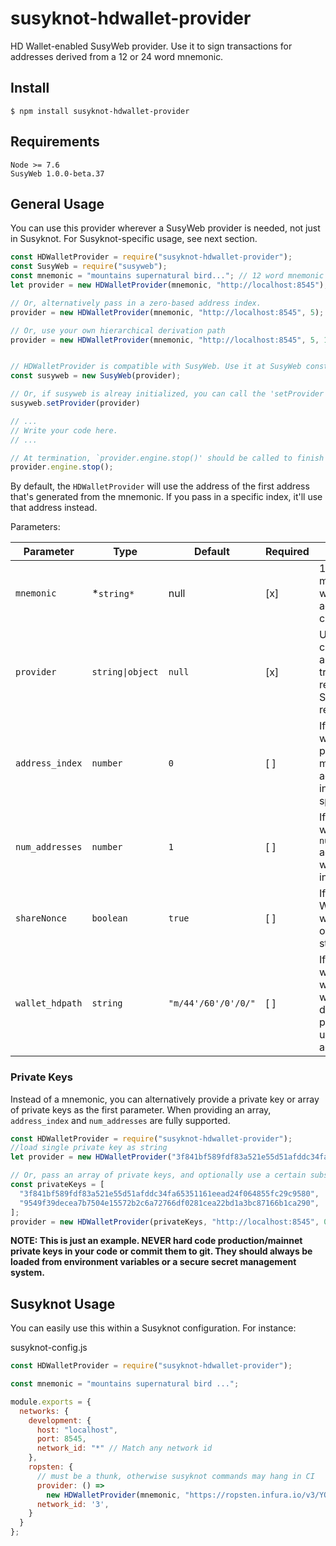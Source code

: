# susyknot-hdwallet-provider
HD Wallet-enabled SusyWeb provider. Use it to sign transactions for addresses derived from a 12 or 24 word mnemonic.

## Install

```
$ npm install susyknot-hdwallet-provider
```

## Requirements
```
Node >= 7.6
SusyWeb 1.0.0-beta.37
```

## General Usage

You can use this provider wherever a SusyWeb provider is needed, not just in Susyknot. For Susyknot-specific usage, see next section.

```javascript
const HDWalletProvider = require("susyknot-hdwallet-provider");
const SusyWeb = require("susyweb");
const mnemonic = "mountains supernatural bird..."; // 12 word mnemonic
let provider = new HDWalletProvider(mnemonic, "http://localhost:8545");

// Or, alternatively pass in a zero-based address index.
provider = new HDWalletProvider(mnemonic, "http://localhost:8545", 5);

// Or, use your own hierarchical derivation path
provider = new HDWalletProvider(mnemonic, "http://localhost:8545", 5, 1, "m/44'/137'/0'/0/");


// HDWalletProvider is compatible with SusyWeb. Use it at SusyWeb constructor, just like any other SusyWeb Provider
const susyweb = new SusyWeb(provider);

// Or, if susyweb is alreay initialized, you can call the 'setProvider' on susyweb, susyweb.sof, susyweb.shh and/or susyweb.bzz
susyweb.setProvider(provider)

// ...
// Write your code here.
// ...

// At termination, `provider.engine.stop()' should be called to finish the process elegantly.
provider.engine.stop();
```

By default, the `HDWalletProvider` will use the address of the first address that's generated from the mnemonic. If you pass in a specific index, it'll use that address instead.

Parameters:

| Parameter | Type | Default | Required | Description |
| ------ | ---- | ------- | ----------- | ----------- |
| `mnemonic` | *`string*` | null | [x] | 12 word mnemonic which addresses are created from. |
| `provider` | `string\|object` | `null` | [x] | URI or Sophon client to send all other non-transaction-related SusyWeb requests |
| `address_index` | `number` | `0` | [ ] | If specified, will tell the provider to manage the address at the index specified |
| `num_addresses` | `number` | `1` | [ ] | If specified, will create `number` addresses when instantiated |
| `shareNonce` | `boolean` | `true` | [ ] | If false, a new WalletProvider will track its own nonce-state |
| `wallet_hdpath` | `string` | `"m/44'/60'/0'/0/"` | [ ] | If specified, will tell the wallet engine what derivation path should use to derive addresses. |


### Private Keys

Instead of a mnemonic, you can alternatively provide a private key or array of private keys as the first parameter. When providing an array, `address_index` and `num_addresses` are fully supported.

```javascript
const HDWalletProvider = require("susyknot-hdwallet-provider");
//load single private key as string
let provider = new HDWalletProvider("3f841bf589fdf83a521e55d51afddc34fa65351161eead24f064855fc29c9580", "http://localhost:8545");

// Or, pass an array of private keys, and optionally use a certain subset of addresses
const privateKeys = [
  "3f841bf589fdf83a521e55d51afddc34fa65351161eead24f064855fc29c9580",
  "9549f39decea7b7504e15572b2c6a72766df0281cea22bd1a3bc87166b1ca290",
];
provider = new HDWalletProvider(privateKeys, "http://localhost:8545", 0, 2); //start at address_index 0 and load both addresses
```
**NOTE: This is just an example. NEVER hard code production/mainnet private keys in your code or commit them to git. They should always be loaded from environment variables or a secure secret management system.**

## Susyknot Usage

You can easily use this within a Susyknot configuration. For instance:

susyknot-config.js
```javascript
const HDWalletProvider = require("susyknot-hdwallet-provider");

const mnemonic = "mountains supernatural bird ...";

module.exports = {
  networks: {
    development: {
      host: "localhost",
      port: 8545,
      network_id: "*" // Match any network id
    },
    ropsten: {
      // must be a thunk, otherwise susyknot commands may hang in CI
      provider: () =>
        new HDWalletProvider(mnemonic, "https://ropsten.infura.io/v3/YOUR-PROJECT-ID"),
      network_id: '3',
    }
  }
};
```
